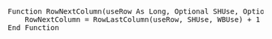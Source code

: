 <pre>
Function RowNextColumn(useRow As Long, Optional SHUse, Optional WBUse) As Long
    RowNextColumn = RowLastColumn(useRow, SHUse, WBUse) + 1
End Function
</pre>
